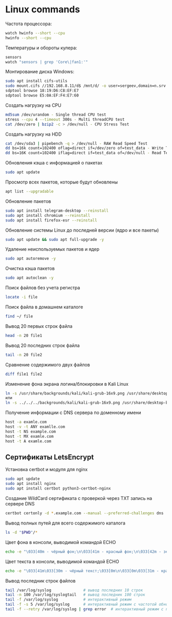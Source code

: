 # Linux commands
Частота процессора:
```bash
watch hwinfo --short --cpu
hwinfo --short --cpu
```

Температуры и обороты кулера:
```bash
sensors
watch "sensors | grep 'Core\|fan1:'" 
```

Монтирование диска Windows:
```bash
sudo apt install cifs-utils
sudo mount.cifs //192.168.8.11/d$ /mnt/d/ -o user=sergeev,domain=n.srv
sdptool browse 18:19:D6:C8:EF:E7
sdptool browse E5:0A:EF:F4:E7:60
```

Создать нагрузку на CPU
```bash
md5sum /dev/urandom - Single thread CPU test
stress --cpu 4 --timeout 300s - Multi threadCPU test
cat /dev/zero | bzip2 -c > /dev/null - CPU Stress Test
```
Создать нагрузку на HDD
```bash
cat /dev/sda3 | pipebench -q > /dev/null - RAW Read Speed Test
dd bs=16k count=102400 oflag=direct if=/dev/zero of=test_data - Write Test
dd bs=16K count=102400 iflag=direct if=test_data of=/dev/null - Read Test
```

Обновления кэша с информацией о пакетах
```bash
sudo apt update
```

Просмотр всех пакетов, которые будут обновлены
```bash
apt list --upgradable
```

Обновление пакетов
```bash
sudo apt install telegram-desktop --reinstall
sudo apt install chromium --reinstall
sudo apt install firefox-esr --reinstall
```

Обновление системы Linux до последней версии (ядро и все пакеты)
```bash
sudo apt update && sudo apt full-upgrade -y
```

Удаление неиспользуемых пакетов и ядер
```bash
sudo apt autoremove -y
```

Очистка кэша пакетов
```bash
sudo apt autoclean -y
```

Поиск файлов без учета регистра
```bash
locate -i file
```

Поиск файла в домашнем каталоге
```bash
find ~/ file
```
Вывод 20 первых строк файла
```bash
head -n 20 file1
```

Вывод 20 последних строк файла
```bash
tail -n 20 file2
```

Сравнение содержимого двух файлов
```bash
diff file1 file2
```

Изменение фона экрана логина/блокировки в Kali Linux
```bash
ln -s /usr/share/backgrounds/kali/kali-grub-16x9.png /usr/share/desktop-base/kali-theme/login/background
или
ln -s ../../../backgrounds/kali/kali-grub-16x9.png /usr/share/desktop-base/kali-theme/login/background
```

Получение информации с DNS сервера по доменному имени
```bash
host -a examle.com
host -v -t ANY examlle.com 
host -t NS example.com
host -t MX examle.com
host -t A examle.com
```

## Сертификаты LetsEncrypt
Установка certbot и модуля для nginx
```bash
sudo apt update
sudo apt install nginx
sudo apt install certbot python3-certbot-nginx
```

Создание WildCard сертификата с проверкой через TXT запись на сервере DNS
```bash
certbot certonly -d *.example.com --manual --preferred-challenges dns
```

Вывод полных путей для всего содержимого каталога
```bash
ls -d "$PWD"/* 
```

Цвет фона в консоли, выводимой командой ECHO
```bash
echo -e "\033[40m - чёрный фон;\n\033[41m - красный фон;\n\033[42m - зелёный фон;\n\033[43m - желтый фон;\n\033[44m - синий фон;\n\033[45m - фиолетовый фон;\n\033[46m - голубой фон;\n\033[47m - серый фон;\n\033[0m - сброс фона на настройки по умолчанию"
```

Цвет текста в консоли, выводимой командой ECHO
```bash
echo -e "\033[41m\033[30m - чёрный текст;\033[0m\n\033[0m\033[31m - красный текст;\n\033[32m - зелёный текст;\n\033[33m - желтый текст;\n\033[34m - синий текст;\n\033[35m - фиолетовый текст;\n\033[36m - голубой текст;\n\033[37m - серый текст\n"

```
Вывод последник строк файлов
```bash
tail /var/log/syslog              # вывод последних 10 строк
tail -n 100 /var/log/syslogtail   # вывод последник 100 строк
tail -f /var/log/syslog           # интерактивный режим
tail -f -s 5 /var/log/syslog      # интерактивный режим с частотой обновления 5 секунд
tail -f --retry /var/log/syslog | grep error  # интерактивный режим с повтором открытия и фильтрацией по ошибкам
``` 










